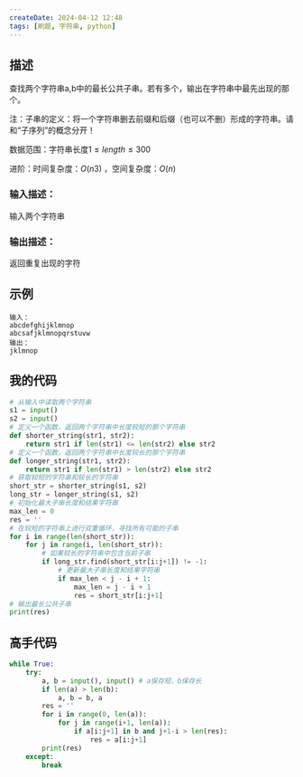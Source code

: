 ```yaml
---
createDate: 2024-04-12 12:48
tags: [刷题, 字符串, python]
---
```

## 描述

查找两个字符串a,b中的最长公共子串。若有多个，输出在字符串中最先出现的那个。

注：子串的定义：将一个字符串删去前缀和后缀（也可以不删）形成的字符串。请和“子序列”的概念分开！

数据范围：字符串长度$1≤length≤300$ 

进阶：时间复杂度：$O(n3)$ ，空间复杂度：$O(n)$   

### 输入描述：

输入两个字符串

### 输出描述：

返回重复出现的字符

## 示例
```0
输入：
abcdefghijklmnop
abcsafjklmnopqrstuvw
输出：
jklmnop
```
## 我的代码
```python
# 从输入中读取两个字符串
s1 = input()
s2 = input()
# 定义一个函数，返回两个字符串中长度较短的那个字符串
def shorter_string(str1, str2):
    return str1 if len(str1) <= len(str2) else str2
# 定义一个函数，返回两个字符串中长度较长的那个字符串
def longer_string(str1, str2):
    return str1 if len(str1) > len(str2) else str2
# 获取较短的字符串和较长的字符串
short_str = shorter_string(s1, s2)
long_str = longer_string(s1, s2)
# 初始化最大子串长度和结果字符串
max_len = 0
res = ''
# 在较短的字符串上进行双重循环，寻找所有可能的子串
for i in range(len(short_str)):
    for j in range(i, len(short_str)):
        # 如果较长的字符串中包含当前子串
        if long_str.find(short_str[i:j+1]) != -1:
            # 更新最大子串长度和结果字符串
            if max_len < j - i + 1:
                max_len = j - i + 1
                res = short_str[i:j+1]
# 输出最长公共子串
print(res)
```
## 高手代码
```python
while True:
    try:
        a, b = input(), input() # a保存短，b保存长
        if len(a) > len(b):
            a, b = b, a
        res = ''
        for i in range(0, len(a)):
            for j in range(i+1, len(a)):
                if a[i:j+1] in b and j+1-i > len(res):
                    res = a[i:j+1]
        print(res)
    except:
        break
```